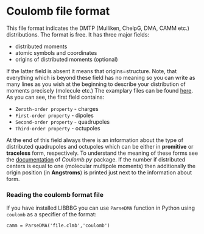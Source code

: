 Coulomb file format
===================

This file format indicates the DMTP (Mulliken, ChelpG, DMA, CAMM etc.)
distributions. The format is free. It has three major fields:
  * distributed moments
  * atomic symbols and coordinates
  * origins of distributed moments (optional)

If the latter field is absent it means that origins=structure. Note, that
everything which is beyond these field has no meaning so you can write
as many lines as you wish at the beginning to describe your distribution
of moments precisely (molecule etc.)
The examplary files can be found [here](https://github.com/globulion/clmb/tree/master/doc/examples). 
As you can see, the first field contains:
  * `Zeroth-order property` - charges
  * `First-order property`  - dipoles
  * `Second-order property` - quadrupoles
  * `Third-order property`  - octupoles

At the end of this field always there is an information
about the type of distributed quadrupoles and octupoles
which can be either in **promitive** or
**traceless** form, respectively. To understand the meaning of these
forms see the [documentation](https://github.com/globulion/clmb/blob/master/doc/coulomb.pdf)
of *Coulomb.py* package. If the number if distributed centers is
equal to one (molecular multipole moments) then additionally 
the origin position (in **Angstroms**) is printed just next to the information about form.

### Reading the coulomb format file

If you have installed LIBBBG you can use `ParseDMA` function in Python
using `coulomb` as a specifier of the format:
```
camm = ParseDMA('file.clmb','coulomb')
```

